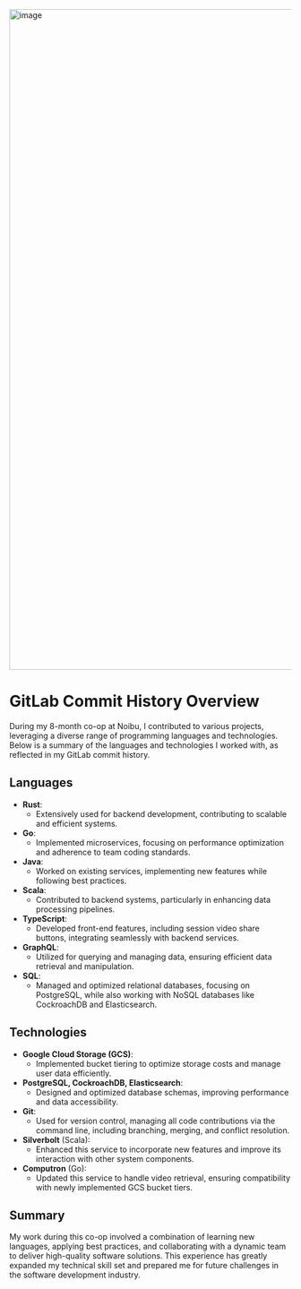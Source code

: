 <img width="1180" alt="image" src="https://github.com/user-attachments/assets/223a220f-0aad-49ad-8251-ca97a475b109">

# GitLab Commit History Overview

During my 8-month co-op at Noibu, I contributed to various projects, leveraging a diverse range of programming languages and technologies. Below is a summary of the languages and technologies I worked with, as reflected in my GitLab commit history.

## Languages

- **Rust**: 
  - Extensively used for backend development, contributing to scalable and efficient systems.
- **Go**: 
  - Implemented microservices, focusing on performance optimization and adherence to team coding standards.
- **Java**: 
  - Worked on existing services, implementing new features while following best practices.
- **Scala**: 
  - Contributed to backend systems, particularly in enhancing data processing pipelines.
- **TypeScript**: 
  - Developed front-end features, including session video share buttons, integrating seamlessly with backend services.
- **GraphQL**: 
  - Utilized for querying and managing data, ensuring efficient data retrieval and manipulation.
- **SQL**: 
  - Managed and optimized relational databases, focusing on PostgreSQL, while also working with NoSQL databases like CockroachDB and Elasticsearch.

## Technologies

- **Google Cloud Storage (GCS)**: 
  - Implemented bucket tiering to optimize storage costs and manage user data efficiently.
- **PostgreSQL, CockroachDB, Elasticsearch**: 
  - Designed and optimized database schemas, improving performance and data accessibility.
- **Git**: 
  - Used for version control, managing all code contributions via the command line, including branching, merging, and conflict resolution.
- **Silverbolt** (Scala): 
  - Enhanced this service to incorporate new features and improve its interaction with other system components.
- **Computron** (Go): 
  - Updated this service to handle video retrieval, ensuring compatibility with newly implemented GCS bucket tiers.

## Summary

My work during this co-op involved a combination of learning new languages, applying best practices, and collaborating with a dynamic team to deliver high-quality software solutions. This experience has greatly expanded my technical skill set and prepared me for future challenges in the software development industry.
